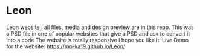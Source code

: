 # Leon
Leon website . all files, media and design preview are in this repo. 
This was a PSD file in one of popular websites that give a PSD and ask 
to convert it into a code The website is totally responsive I hope you like it.
Live Demo for the website: https://mo-ka19.github.io/Leon/
